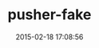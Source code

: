 ---
layout: post
title:  "pusher-fake"
repo:   "tristandunn/pusher-fake"
date:   2015-02-18 17:08:56
gemurl: https://github.com/tristandunn/pusher-fake
---